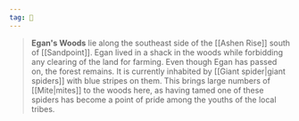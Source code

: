```yaml
---
tag: 🌲
---
```

> **Egan's Woods** lie along the southeast side of the [[Ashen Rise]] south of [[Sandpoint]]. Egan lived in a shack in the woods while forbidding any clearing of the land for farming. Even though Egan has passed on, the forest remains. It is currently inhabited by [[Giant spider|giant spiders]] with blue stripes on them. This brings large numbers of [[Mite|mites]] to the woods here, as having tamed one of these spiders has become a point of pride among the youths of the local tribes.









